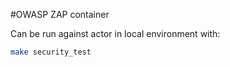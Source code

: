 #OWASP ZAP container

Can be run against actor in local environment with:

```bash
make security_test
```
